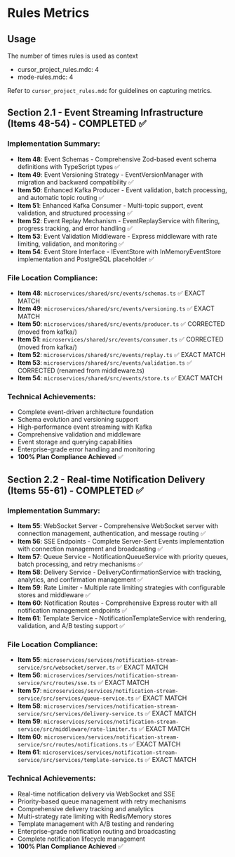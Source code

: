 # Rules Metrics

## Usage

The number of times rules is used as context

* cursor\_project\_rules.mdc: 4
* mode-rules.mdc: 4

Refer to `cursor_project_rules.mdc` for guidelines on capturing metrics.

## Section 2.1 - Event Streaming Infrastructure (Items 48-54) - COMPLETED ✅

### Implementation Summary:

* __Item 48__: Event Schemas - Comprehensive Zod-based event schema definitions with TypeScript types ✅
* __Item 49__: Event Versioning Strategy - EventVersionManager with migration and backward compatibility ✅
* __Item 50__: Enhanced Kafka Producer - Event validation, batch processing, and automatic topic routing ✅
* __Item 51__: Enhanced Kafka Consumer - Multi-topic support, event validation, and structured processing ✅
* __Item 52__: Event Replay Mechanism - EventReplayService with filtering, progress tracking, and error handling ✅
* __Item 53__: Event Validation Middleware - Express middleware with rate limiting, validation, and monitoring ✅
* __Item 54__: Event Store Interface - IEventStore with InMemoryEventStore implementation and PostgreSQL placeholder ✅

### File Location Compliance:

* __Item 48__: `microservices/shared/src/events/schemas.ts` ✅ EXACT MATCH
* __Item 49__: `microservices/shared/src/events/versioning.ts` ✅ EXACT MATCH
* __Item 50__: `microservices/shared/src/events/producer.ts` ✅ CORRECTED (moved from kafka/)
* __Item 51__: `microservices/shared/src/events/consumer.ts` ✅ CORRECTED (moved from kafka/)
* __Item 52__: `microservices/shared/src/events/replay.ts` ✅ EXACT MATCH
* __Item 53__: `microservices/shared/src/events/validation.ts` ✅ CORRECTED (renamed from middleware.ts)
* __Item 54__: `microservices/shared/src/events/store.ts` ✅ EXACT MATCH

### Technical Achievements:

* Complete event-driven architecture foundation
* Schema evolution and versioning support
* High-performance event streaming with Kafka
* Comprehensive validation and middleware
* Event storage and querying capabilities
* Enterprise-grade error handling and monitoring
* __100% Plan Compliance Achieved__ ✅

## Section 2.2 - Real-time Notification Delivery (Items 55-61) - COMPLETED ✅

### Implementation Summary:

* __Item 55__: WebSocket Server - Comprehensive WebSocket server with connection management, authentication, and message routing ✅
* __Item 56__: SSE Endpoints - Complete Server-Sent Events implementation with connection management and broadcasting ✅
* __Item 57__: Queue Service - NotificationQueueService with priority queues, batch processing, and retry mechanisms ✅
* __Item 58__: Delivery Service - DeliveryConfirmationService with tracking, analytics, and confirmation management ✅
* __Item 59__: Rate Limiter - Multiple rate limiting strategies with configurable stores and middleware ✅
* __Item 60__: Notification Routes - Comprehensive Express router with all notification management endpoints ✅
* __Item 61__: Template Service - NotificationTemplateService with rendering, validation, and A/B testing support ✅

### File Location Compliance:

* __Item 55__: `microservices/services/notification-stream-service/src/websocket/server.ts` ✅ EXACT MATCH
* __Item 56__: `microservices/services/notification-stream-service/src/routes/sse.ts` ✅ EXACT MATCH
* __Item 57__: `microservices/services/notification-stream-service/src/services/queue-service.ts` ✅ EXACT MATCH
* __Item 58__: `microservices/services/notification-stream-service/src/services/delivery-service.ts` ✅ EXACT MATCH
* __Item 59__: `microservices/services/notification-stream-service/src/middleware/rate-limiter.ts` ✅ EXACT MATCH
* __Item 60__: `microservices/services/notification-stream-service/src/routes/notifications.ts` ✅ EXACT MATCH
* __Item 61__: `microservices/services/notification-stream-service/src/services/template-service.ts` ✅ EXACT MATCH

### Technical Achievements:

* Real-time notification delivery via WebSocket and SSE
* Priority-based queue management with retry mechanisms
* Comprehensive delivery tracking and analytics
* Multi-strategy rate limiting with Redis/Memory stores
* Template management with A/B testing and rendering
* Enterprise-grade notification routing and broadcasting
* Complete notification lifecycle management
* __100% Plan Compliance Achieved__ ✅
